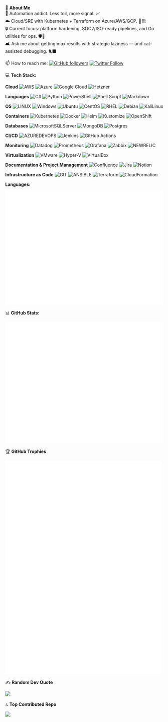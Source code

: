 💫 **About Me** </br>
🤖 Automation addict. Less toil, more signal. 📈 </br>
☁️ Cloud/SRE with Kubernetes + Terraform on Azure/AWS/GCP. 🧩🏗️ </br>
🔒 Current focus: platform hardening, SOC2/ISO-ready pipelines, and Go utilities for ops. 🛡️🔁 </br>
🛋️ Ask me about getting max results with strategic laziness — and cat-assisted debugging. 🐈‍⬛ </br>

📫 How to reach me:  [![GitHub followers](https://img.shields.io/github/followers/LordOverlord?label=Follow&style=social)](https://github.com/LordOverlord) [![Twitter Follow](https://img.shields.io/twitter/follow/LordOverlord_?style=social)](https://twitter.com/LordOverlord_)

💻 **Tech Stack:**

**Cloud**
![AWS](https://img.shields.io/badge/AWS-%23FF9900.svg?style=flat&logo=amazon-aws&logoColor=white) ![Azure](https://img.shields.io/badge/azure-%230072C6.svg?style=flat&logo=microsoftazure&logoColor=white) ![Google Cloud](https://img.shields.io/badge/GoogleCloud-%234285F4.svg?style=flat&logo=google-cloud&logoColor=white) ![Hetzner](https://img.shields.io/badge/Hetzner-%23000000.svg?style=flat&logo=hetzner&logoColor=white) </br>

**Languages**
![C#](https://img.shields.io/badge/c%23-%23239120.svg?style=flat&logo=c-sharp&logoColor=white) ![Python](https://img.shields.io/badge/python-3670A0?style=flat&logo=python&logoColor=ffdd54) ![PowerShell](https://img.shields.io/badge/PowerShell-%235391FE.svg?style=flat&logo=powershell&logoColor=white) ![Shell Script](https://img.shields.io/badge/shell_script-%23121011.svg?style=flat&logo=gnu-bash&logoColor=white) ![Markdown](https://img.shields.io/badge/markdown-%23000000.svg?style=flat&logo=markdown&logoColor=white)</br>

**OS**
![LINUX](https://img.shields.io/badge/Linux-FCC624?style=flat&logo=linux&logoColor=black) ![Windows](https://img.shields.io/badge/Windows-0078D7?style=flat&logo=windows&logoColor=white) ![Ubuntu](https://img.shields.io/badge/Ubuntu-E95420?style=flat&logo=ubuntu&logoColor=white) ![CentOS](https://img.shields.io/badge/CentOS-%23000000.svg?style=flat&logo=centos&logoColor=white) ![RHEL](https://img.shields.io/badge/RHEL-%23CC0000.svg?style=flat&logo=redhat&logoColor=white) ![Debian](https://img.shields.io/badge/debian-%23A81D2D.svg?style=flat&logo=debian&logoColor=white) ![KaliLinux](https://img.shields.io/badge/Kali_Linux-%23000000.svg?style=flat&logo=kali-linux&logoColor=white)</br>

**Containers**
![Kubernetes](https://img.shields.io/badge/kubernetes-%23326ce5.svg?style=flat&logo=kubernetes&logoColor=white) ![Docker](https://img.shields.io/badge/docker-%230db7ed.svg?style=flat&logo=docker&logoColor=white) ![Helm](https://img.shields.io/badge/helm-%232C5282.svg?style=flat&logo=helm&logoColor=white) ![Kustomize](https://img.shields.io/badge/kustomize-%23000000.svg?style=flat&logo=kustomize&logoColor=white) ![OpenShift](https://img.shields.io/badge/openshift-%23EE0000.svg?style=flat&logo=openshift&logoColor=white)</br>

**Databases**
![MicrosoftSQLServer](https://img.shields.io/badge/Microsoft%20SQL%20Server-CC2927?style=flat&logo=microsoft%20sql%20server&logoColor=white) ![MongoDB](https://img.shields.io/badge/MongoDB-%234ea94b.svg?style=flat&logo=mongodb&logoColor=white) ![Postgres](https://img.shields.io/badge/postgres-%23316192.svg?style=flat&logo=postgresql&logoColor=white)</br>

**CI/CD**
![AZUREDEVOPS](https://img.shields.io/badge/azuredevops-0078D7.svg?style=flat&logo=azuredevops&logoColor=white&color=%230078D7) ![Jenkins](https://img.shields.io/badge/jenkins-%232C5263.svg?style=flat&logo=jenkins&logoColor=white) ![GitHub Actions](https://img.shields.io/badge/GitHub_Actions-2088FF?style=flat&logo=githubactions&logoColor=white)</br>

**Monitoring**
![Datadog](https://img.shields.io/badge/datadog-%23632CA6.svg?style=flat&logo=DataDog&logoColor=white) ![Prometheus](https://img.shields.io/badge/Prometheus-%23000000.svg?style=flat&logo=prometheus&logoColor=white) ![Grafana](https://img.shields.io/badge/grafana-%23F46800.svg?style=flat&logo=Grafana&logoColor=white) ![Zabbix](https://img.shields.io/badge/Zabbix-%23EA1A1A.svg?style=flat&logo=zabbix&logoColor=white) ![NEWRELIC](https://img.shields.io/badge/newrelic-1CE783.svg?style=flat&logo=newrelic&logoColor=white&color=%231CE783)</br>

**Virtualization**
![VMware](https://img.shields.io/badge/vmware-%23000000.svg?style=flat&logo=vmware&logoColor=white) ![Hyper-V](https://img.shields.io/badge/Hyper-V-0078D7.svg?style=flat&logo=windowsserver&logoColor=white) ![VirtualBox](https://img.shields.io/badge/virtualbox-%23000000.svg?style=flat&logo=virtualbox&logoColor=white)</br>

**Documentation & Project Management**
![Confluence](https://img.shields.io/badge/confluence-%23172BF4.svg?style=flat&logo=confluence&logoColor=white) ![Jira](https://img.shields.io/badge/jira-%230A0FFF.svg?style=flat&logo=jira&logoColor=white) ![Notion](https://img.shields.io/badge/Notion-%23000000.svg?style=flat&logo=notion&logoColor=white)</br>

**Infrastructure as Code**
![GIT](https://img.shields.io/badge/Git-fc6d26?style=flat&logo=git&logoColor=white) ![ANSIBLE](https://img.shields.io/badge/ansible-%231A1918.svg?style=flat&logo=ansible&logoColor=white) ![Terraform](https://img.shields.io/badge/terraform-%235835CC.svg?style=flat&logo=terraform&logoColor=white) ![CloudFormation](https://img.shields.io/badge/AWS%20CloudFormation-232F3E?style=flat&logo=amazonaws&logoColor=white)</br>

**Languages:**

![](output/github-languages.svg)

📊 **GitHub Stats:**

![](output/github-metrics.svg)

🏆 **GitHub Trophies**

<img src="./output/github-achievements.svg" alt="GitHub Trophies" width="500"/>

✍️ **Random Dev Quote**

![](https://quotes-github-readme.vercel.app/api?type=horizontal&theme=radical)

🔝 **Top Contributed Repo**

![](https://github-contributor-stats.vercel.app/api?username=LordOverlord&limit=5&theme=dark&combine_all_yearly_contributions=true)

